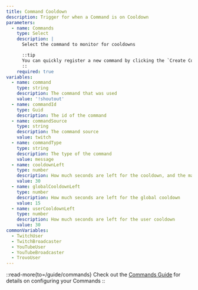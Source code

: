 ```yaml
---
title: Command Cooldown
description: Trigger for when a Command is on Cooldown
parameters:
  - name: Commands
    type: Select
    description: |
      Select the command to monitor for cooldowns

      ::tip
      You can quickly register a new command by clicking the `Create Command` button!
      ::
    required: true
variables:
  - name: command
    type: string
    description: The command that was used
    value: '!shoutout'
  - name: commandId
    type: Guid
    description: The id of the command
  - name: commandSource
    type: string
    description: The command source
    value: twitch
  - name: commandType
    type: string
    description: The type of the command
    value: message
  - name: cooldownLeft
    type: number
    description: How much seconds are left for the cooldown, and the maximum of the global and user cooldown
    value: 30
  - name: globalCooldownLeft
    type: number
    description: How much seconds are left for the global cooldown
    value: 15
  - name: userCooldownLeft
    type: number
    description: How much seconds are left for the user cooldown
    value: 30
commonVariables:
  - TwitchUser
  - TwitchBroadcaster
  - YouTubeUser
  - YouTubeBroadcaster
  - TrovoUser
---
```


::read-more{to=/guide/commands}
Check out the [Commands Guide](/guide/commands) for details on configuring your Commands
::
